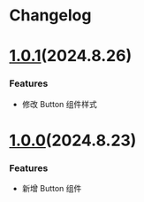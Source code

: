 # Changelog

<a name='1.0.1'></a>

# [1.0.1]()(2024.8.26)

### Features

- 修改 Button 组件样式

<a name='1.0.0'></a>

# [1.0.0]()(2024.8.23)

### Features

- 新增 Button 组件
